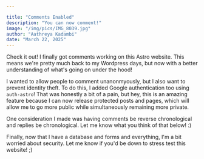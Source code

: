 ```yaml
---

title: "Comments Enabled"
description: "You can now comment!"
image: "/img/pics/IMG_8039.jpg"
author: "Aathreya Kadambi"
date: "March 22, 2025"
---
```


Check it out! I finally got comments working on this Astro website. This means we're pretty much back to my Wordpress days, but now with a better understanding of what's going on under the hood!

I wanted to allow people to comment unanonmyously, but I also want to prevent identity theft. To do this, I added Google authentication too using `auth-astro`! That was honestly a bit of a pain, but hey, this is an amazing feature because I can now release protected posts and pages, which will allow me to go more public while simultaneously remaining more private.

One consideration I made was having comments be reverse chronological and replies be chronological. Let me know what you think of that below! :)

Finally, now that I have a database and forms and everything, I'm a bit worried about security. Let me know if you'd be down to stress test this website! ;)